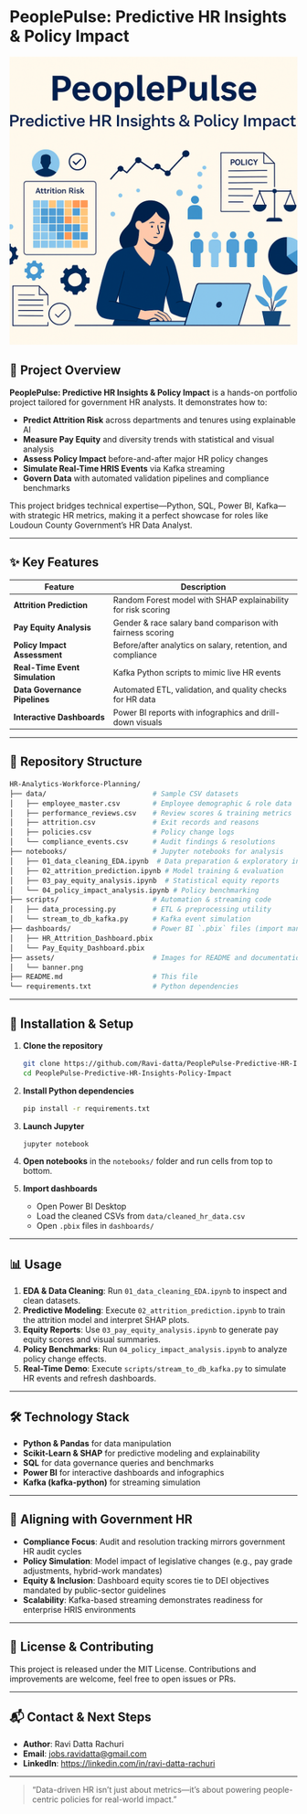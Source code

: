 # PeoplePulse: Predictive HR Insights & Policy Impact

![HR Analytics Banner](assets/banner.png)

## 🚀 Project Overview

**PeoplePulse: Predictive HR Insights & Policy Impact** is a hands-on portfolio project tailored for government HR analysts. It demonstrates how to:

- **Predict Attrition Risk** across departments and tenures using explainable AI
- **Measure Pay Equity** and diversity trends with statistical and visual analysis
- **Assess Policy Impact** before-and-after major HR policy changes
- **Simulate Real-Time HRIS Events** via Kafka streaming
- **Govern Data** with automated validation pipelines and compliance benchmarks

This project bridges technical expertise—Python, SQL, Power BI, Kafka—with strategic HR metrics, making it a perfect showcase for roles like Loudoun County Government’s HR Data Analyst.

---

## ✨ Key Features

| Feature                         | Description                                                    |
|---------------------------------|----------------------------------------------------------------|
| **Attrition Prediction**        | Random Forest model with SHAP explainability for risk scoring  |
| **Pay Equity Analysis**         | Gender & race salary band comparison with fairness scoring     |
| **Policy Impact Assessment**    | Before/after analytics on salary, retention, and compliance    |
| **Real-Time Event Simulation**  | Kafka Python scripts to mimic live HR events                   |
| **Data Governance Pipelines**   | Automated ETL, validation, and quality checks for HR data      |
| **Interactive Dashboards**      | Power BI reports with infographics and drill-down visuals      |

---

## 📁 Repository Structure

```bash
HR-Analytics-Workforce-Planning/
├── data/                          # Sample CSV datasets
│   ├── employee_master.csv        # Employee demographic & role data
│   ├── performance_reviews.csv    # Review scores & training metrics
│   ├── attrition.csv              # Exit records and reasons
│   ├── policies.csv               # Policy change logs
│   └── compliance_events.csv      # Audit findings & resolutions
├── notebooks/                     # Jupyter notebooks for analysis
│   ├── 01_data_cleaning_EDA.ipynb  # Data preparation & exploratory insights
│   ├── 02_attrition_prediction.ipynb # Model training & evaluation
│   ├── 03_pay_equity_analysis.ipynb  # Statistical equity reports
│   └── 04_policy_impact_analysis.ipynb # Policy benchmarking
├── scripts/                       # Automation & streaming code
│   ├── data_processing.py         # ETL & preprocessing utility
│   └── stream_to_db_kafka.py      # Kafka event simulation
├── dashboards/                    # Power BI `.pbix` files (import manually)
│   ├── HR_Attrition_Dashboard.pbix
│   └── Pay_Equity_Dashboard.pbix
├── assets/                        # Images for README and documentation
│   └── banner.png
├── README.md                      # This file
└── requirements.txt               # Python dependencies
```

---

## 🔧 Installation & Setup

1. **Clone the repository**
   ```bash
   git clone https://github.com/Ravi-datta/PeoplePulse-Predictive-HR-Insights-Policy-Impact.git
   cd PeoplePulse-Predictive-HR-Insights-Policy-Impact
   ```

2. **Install Python dependencies**
   ```bash
   pip install -r requirements.txt
   ```

3. **Launch Jupyter**
   ```bash
   jupyter notebook
   ```

4. **Open notebooks** in the `notebooks/` folder and run cells from top to bottom.

5. **Import dashboards**
   - Open Power BI Desktop
   - Load the cleaned CSVs from `data/cleaned_hr_data.csv`
   - Open `.pbix` files in `dashboards/`

---

## 📊 Usage

1. **EDA & Data Cleaning**: Run `01_data_cleaning_EDA.ipynb` to inspect and clean datasets.
2. **Predictive Modeling**: Execute `02_attrition_prediction.ipynb` to train the attrition model and interpret SHAP plots.
3. **Equity Reports**: Use `03_pay_equity_analysis.ipynb` to generate pay equity scores and visual summaries.
4. **Policy Benchmarks**: Run `04_policy_impact_analysis.ipynb` to analyze policy change effects.
5. **Real-Time Demo**: Execute `scripts/stream_to_db_kafka.py` to simulate HR events and refresh dashboards.

---

## 🛠️ Technology Stack

- **Python & Pandas** for data manipulation
- **Scikit-Learn & SHAP** for predictive modeling and explainability
- **SQL** for data governance queries and benchmarks
- **Power BI** for interactive dashboards and infographics
- **Kafka (kafka-python)** for streaming simulation

---

## 🎯 Aligning with Government HR

- **Compliance Focus**: Audit and resolution tracking mirrors government HR audit cycles
- **Policy Simulation**: Model impact of legislative changes (e.g., pay grade adjustments, hybrid-work mandates)
- **Equity & Inclusion**: Dashboard equity scores tie to DEI objectives mandated by public-sector guidelines
- **Scalability**: Kafka-based streaming demonstrates readiness for enterprise HRIS environments

---

## 📛 License & Contributing

This project is released under the MIT License. Contributions and improvements are welcome, feel free to open issues or PRs.

---

## 📬 Contact & Next Steps

- **Author**: Ravi Datta Rachuri
- **Email**: jobs.ravidatta@gmail.com
- **LinkedIn**: https://linkedin.com/in/ravi-datta-rachuri
---

> “Data-driven HR isn’t just about metrics—it’s about powering people-centric policies for real-world impact.”
